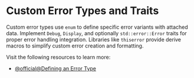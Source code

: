 # Custom Error Types and Traits

Custom error types use `enum` to define specific error variants with attached data. Implement `Debug`, `Display`, and optionally `std::error::Error` traits for proper error handling integration. Libraries like `thiserror` provide derive macros to simplify custom error creation and formatting.

Visit the following resources to learn more:

- [@official@Defining an Error Type](https://doc.rust-lang.org/rust-by-example/error/multiple_error_types/define_error_type.html)
